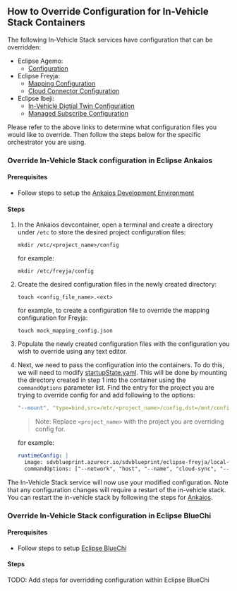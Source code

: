 ## How to Override Configuration for In-Vehicle Stack Containers

The following In-Vehicle Stack services have configuration that can be overridden:

- Eclipse Agemo:
    - [Configuration](https://github.com/eclipse-chariott/Agemo/blob/main/docs/config-overrides.md)
- Eclipse Freyja:
    - [Mapping Configuration](https://github.com/eclipse-ibeji/freyja/blob/main/mapping_clients/in_memory_mock_mapping_client/README.md)
    - [Cloud Connector Configuration](https://github.com/eclipse-ibeji/ibeji-example-applications/blob/main/cloud_connectors/azure/digital_twins_connector/src/core/adt_instance_config.sample.json)
- Eclipse Ibeji:
    - [In-Vehicle Digtial Twin Configuration](https://github.com/eclipse-ibeji/ibeji/blob/main/core/invehicle-digital-twin/template/invehicle_digital_twin_settings.yaml)
    - [Managed Subscribe Configuration](https://github.com/eclipse-ibeji/ibeji/blob/main/core/module/managed_subscribe/template/managed_subscribe_settings.yaml)

Please refer to the above links to determine what configuration files you would like to override. Then follow the steps below for the specific orchestrator you are using.

### Override In-Vehicle Stack configuration in Eclipse Ankaios

#### Prerequisites

- Follow steps to setup the [Ankaios Development Environment](../../eclipse-ankaios/README.md#ankaios-maestro-challenge-development-environment)

#### Steps

1. In the Ankaios devcontainer, open a terminal and create a directory under `/etc` to store the
desired project configuration files:

    ```shell
    mkdir /etc/<project_name>/config
    ```

    for example:

    ```shell
    mkdir /etc/freyja/config
    ```

1. Create the desired configuration files in the newly created directory:

    ```shell
    touch <config_file_name>.<ext>
    ```

    for example, to create a configuration file to override the mapping configuration for Freyja:

    ```shell
    touch mock_mapping_config.json
    ```

1. Populate the newly created configuration files with the configuration you wish to override using
any text editor. 

1. Next, we need to pass the configuration into the containers. To do this, we will need to modify
[startupState.yaml](../../eclipse-ankaios/config/startupState.yaml). This will be done by mounting the
directory created in step 1 into the container using the `commandOptions` parameter list. Find the
entry for the project you are trying to override config for and add following to the options:

    ```yaml
    "--mount", "type=bind,src=/etc/<project_name>/config,dst=/mnt/config,ro=true"
    ```

    >Note: Replace `<project_name>` with the project you are overriding config for.

    for example:

    ```yaml
    runtimeConfig: |
      image: sdvblueprint.azurecr.io/sdvblueprint/eclipse-freyja/local-with-ibeji:0.1.0
      commandOptions: ["--network", "host", "--name", "cloud-sync", "--mount", "type=bind,src=/etc/freyja/config,dst=/mnt/config,ro=true"]
    ```

The In-Vehicle Stack service will now use your modified configuration. Note that any configuration
changes will require a restart of the in-vehicle stack. You can restart the in-vehicle stack by following the steps for
[Ankaios](../../eclipse-ankaios/README.md#startup-check-before-development).

### Override In-Vehicle Stack configuration in Eclipse BlueChi

#### Prerequisites

- Follow steps to setup [Eclipse BlueChi](../../eclipse-bluechi/README.md)

#### Steps

TODO: Add steps for overridding configuration within Eclipse BlueChi
